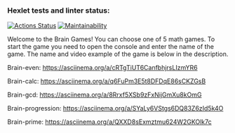 ### Hexlet tests and linter status:

[![Actions Status](https://github.com/AntonGalygo/frontend-project-44/actions/workflows/hexlet-check.yml/badge.svg)](https://github.com/AntonGalygo/frontend-project-44/actions)
[![Maintainability](https://api.codeclimate.com/v1/badges/c0a269f62a55d25134d9/maintainability)](https://codeclimate.com/github/AntonGalygo/frontend-project-44/maintainability)

Welcome to the Brain Games!
You can choose one of 5 math games.
To start the game you need to open the console and enter the name of the game.
The name and video example of the game is below in the description.

Brain-even: https://asciinema.org/a/cRTgTiUT6CanfbhjrsLIzmYR6

Brain-calc: https://asciinema.org/a/q6FuPm3E5t8DFDqE86sCKZGsB

Brain-gcd: https://asciinema.org/a/8Rrxf5XSb9zFxNijGmXu8kOmG

Brain-progression: https://asciinema.org/a/SYaLy6VStgs6DQ83Z6zId5k4O

Brain-prime: https://asciinema.org/a/QXXD8sExmztmu624W2GKOlk7c
